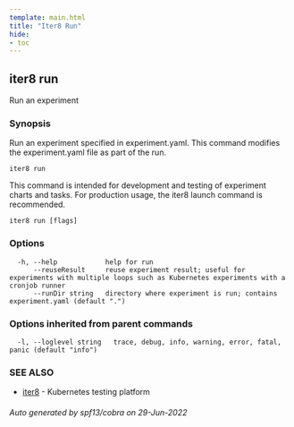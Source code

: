 ```yaml
---
template: main.html
title: "Iter8 Run"
hide:
- toc
---
```

## iter8 run

Run an experiment

### Synopsis


Run an experiment specified in experiment.yaml. This command modifies the experiment.yaml file as part of the run.

	iter8 run

This command is intended for development and testing of experiment charts and tasks. For production usage, the iter8 launch command is recommended.


```
iter8 run [flags]
```

### Options

```
  -h, --help            help for run
      --reuseResult     reuse experiment result; useful for experiments with multiple loops such as Kubernetes experiments with a cronjob runner
      --runDir string   directory where experiment is run; contains experiment.yaml (default ".")
```

### Options inherited from parent commands

```
  -l, --loglevel string   trace, debug, info, warning, error, fatal, panic (default "info")
```

### SEE ALSO

* [iter8](iter8.md)	 - Kubernetes testing platform

###### Auto generated by spf13/cobra on 29-Jun-2022
